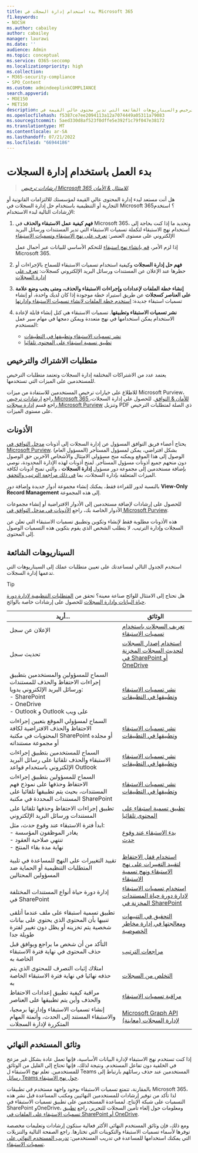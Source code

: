 ```yaml
---
title: بدء استخدام إدارة السجلات في Microsoft 365
f1.keywords:
- NOCSH
ms.author: cabailey
author: cabailey
manager: laurawi
ms.date: ''
audience: Admin
ms.topic: conceptual
ms.service: O365-seccomp
ms.localizationpriority: high
ms.collection:
- M365-security-compliance
- SPO_Content
ms.custom: admindeeplinkCOMPLIANCE
search.appverid:
- MOE150
- MET150
description: خطوات توجيهية للمسؤولين ومتطلبات الترخيص والسيناريوهات الشائعة التي تدير محتوى عالي القيمة في Microsoft 365 للالتزامات القانونية أو التجارية أو التنظيمية.
ms.openlocfilehash: f5387ce7ee2094113a12a7074449a05311a79083
ms.sourcegitcommit: 5aed330d8af523f0dffe5e392f1c79f047e38172
ms.translationtype: MT
ms.contentlocale: ar-SA
ms.lasthandoff: 07/21/2022
ms.locfileid: "66944186"
---
```

# <a name="get-started-with-records-management"></a>بدء العمل باستخدام إدارة السجلات

>*[إرشادات ترخيص Microsoft 365 للامتثال & الأمان](/office365/servicedescriptions/microsoft-365-service-descriptions/microsoft-365-tenantlevel-services-licensing-guidance/microsoft-365-security-compliance-licensing-guidance).*

هل أنت مستعد لبدء إدارة المحتوى عالي القيمة لمؤسستك للالتزامات القانونية أو التجارية أو التنظيمية باستخدام حل إدارة السجلات في Microsoft 365؟ استخدم الإرشادات التالية لبدء الاستخدام:

1. **فهم كيفية عمل الاستبقاء والحذف** في Microsoft 365، وتحديد ما إذا كنت بحاجة إلى استخدام نهج الاستبقاء لتكملة تسميات الاستبقاء التي تدير المستندات ورسائل البريد الإلكتروني على مستوى العنصر: [تعرف على نهج الاستبقاء وتسميات الاستبقاء](retention.md)
    
    إذا لزم الأمر، [قم بإنشاء نهج استبقاء](create-retention-policies.md) للتحكم الأساسي للبيانات عبر أحمال عمل Microsoft 365.
    
2. **فهم حل إدارة السجلات** وكيفية استخدام تسميات الاستبقاء للسماح بالإجراءات أو حظرها عند الإعلان عن المستندات ورسائل البريد الإلكتروني كسجلات: [تعرف على إدارة السجلات](records-management.md)

3. **إنشاء خطة الملفات لإعدادات وإجراءات الاستبقاء والحذف، ومتى يجب وضع علامة على العناصر كسجلات** عن طريق استيراد خطة موجودة إذا كان لديك واحدة، أو إنشاء تسميات استبقاء جديدة: [استخدم خطة الملفات لإنشاء تسميات الاستبقاء وإدارتها](file-plan-manager.md)

4. **نشر تسميات الاستبقاء وتطبيقها**. تسميات الاستبقاء هي كتل إنشاء قابلة لإعادة الاستخدام يمكن استخدامها في نهج متعددة ويمكن دمجها في مهام سير عمل المستخدم:

    - [نشر تسميات الاستبقاء وتطبيقها في التطبيقات](create-apply-retention-labels.md)
    - [تطبيق تسمية استبقاء على المحتوى تلقائيا](apply-retention-labels-automatically.md)

## <a name="subscription-and-licensing-requirements"></a>متطلبات الاشتراك والترخيص

يعتمد عدد من الاشتراكات المختلفة إدارة السجلات وتعتمد متطلبات الترخيص للمستخدمين على الميزات التي تستخدمها.

للاطلاع على خيارات ترخيص المستخدمين للاستفادة من ميزات Microsoft Purview، راجع [إرشادات ترخيص Microsoft 365 للأمان & التوافق](/office365/servicedescriptions/microsoft-365-service-descriptions/microsoft-365-tenantlevel-services-licensing-guidance/microsoft-365-security-compliance-licensing-guidance). للحصول على إدارة السجلات، راجع قسم [إدارة سجلات Microsoft Purview](/office365/servicedescriptions/microsoft-365-service-descriptions/microsoft-365-tenantlevel-services-licensing-guidance/microsoft-365-security-compliance-licensing-guidance#microsoft-purview-records-management) وتنزيل PDF ذي الصلة لمتطلبات الترخيص على مستوى الميزات.

## <a name="permissions"></a>الأذونات

يحتاج أعضاء فريق التوافق المسؤول عن إدارة السجلات إلى أذونات <a href="https://go.microsoft.com/fwlink/p/?linkid=2077149" target="_blank">مدخل التوافق في Microsoft Purview</a>. بشكل افتراضي، يمكن لمسؤول المستأجر (المسؤول العام) الوصول إلى هذا الموقع ويمكنه منح مسؤولي الامتثال والأشخاص الآخرين حق الوصول دون منحهم جميع أذونات مسؤول المستأجر. لمنح أذونات لهذه الإدارة المحدودة، نوصي بإضافة مستخدمين إلى مجموعة دور مسؤول **إدارة السجلات** ، والتي تمنح أذونات لكافة الميزات المتعلقة بإدارة السجلات، بما [في ذلك مراجعة الترتيب والتحقق](disposition.md).

بالنسبة لدور للقراءة فقط، يمكنك إنشاء مجموعة أدوار جديدة وإضافة دور **View-Only Record Management** إلى هذه المجموعة.

للحصول على إرشادات لإضافة مستخدمين إلى الأدوار الافتراضية أو إنشاء مجموعات الأدوار الخاصة بك، راجع [الأذونات في مدخل التوافق في Microsoft Purview](microsoft-365-compliance-center-permissions.md).

هذه الأذونات مطلوبة فقط لإنشاء وتكوين وتطبيق تسميات الاستبقاء التي تعلن عن السجلات وإدارة الترتيب. لا يتطلب الشخص الذي يقوم بتكوين هذه التسميات الوصول إلى المحتوى.

## <a name="common-scenarios"></a>السيناريوهات الشائعة

استخدم الجدول التالي لمساعدتك على تعيين متطلبات عملك إلى السيناريوهات التي تدعمها إدارة السجلات.

> [!TIP]
> هل تحتاج إلى الامتثال للوائح صناعة معينة؟ تحقق من [المتطلبات التنظيمية لإدارة دورة حياة البيانات وإدارة السجلات](retention-regulatory-requirements.md) للحصول على إرشادات خاصة بالوائح.

|أريد...|الوثائق|
|----------------|---------------|
|الإعلان عن سجل |[تعريف السجلات باستخدام تسميات الاستبقاء](declare-records.md)|
|تحديث سجل |[استخدام إصدار السجلات لتحديث السجلات المخزنة في SharePoint أو OneDrive](record-versioning.md)|
|السماح للمسؤولين والمستخدمين بتطبيق إجراءات الاحتفاظ والحذف للمستندات ورسائل البريد الإلكتروني يدويا: <br />- SharePoint <br />- OneDrive <br />- Outlook و Outlook على ويب|[نشر تسميات الاستبقاء وتطبيقها في التطبيقات](create-apply-retention-labels.md)|
|السماح لمسؤولي الموقع بتعيين إجراءات الاحتفاظ والحذف الافتراضية لكافة المحتويات في مكتبة SharePoint أو مجلده أو مجموعة مستنداته|[نشر تسميات الاستبقاء وتطبيقها في التطبيقات](create-apply-retention-labels.md)|
|السماح للمستخدمين بتطبيق إجراءات الاستبقاء والحذف تلقائيا على رسائل البريد الإلكتروني باستخدام قواعد Outlook|[نشر تسميات الاستبقاء وتطبيقها في التطبيقات](create-apply-retention-labels.md)|
|السماح للمسؤولين بتطبيق إجراءات الاحتفاظ وحذفها على نموذج فهم المستندات، بحيث يتم تطبيقها تلقائيا على المستندات المحددة في مكتبة SharePoint|[نشر تسميات الاستبقاء وتطبيقها في التطبيقات](create-apply-retention-labels.md)|
|تطبيق إجراءات الاحتفاظ وحذفها تلقائيا على المستندات ورسائل البريد الإلكتروني |[تطبيق تسمية استبقاء على المحتوى تلقائيا](apply-retention-labels-automatically.md)|
|ابدأ فترة الاستبقاء عند وقوع حدث، مثل:  <br />- يغادر الموظفون المؤسسة <br />- تنتهي صلاحية العقود <br />- نهاية مدة بقاء المنتج| [بدء الاستبقاء عند وقوع حدث](event-driven-retention.md)|
|تقييد التغييرات على النهج للمساعدة في تلبية المتطلبات التنظيمية أو الحماية ضد المسؤولين المحتالين| [استخدام قفل الاحتفاظ لتقييد التغييرات على نهج الاستبقاء ونهج تسمية الاستبقاء](retention-preservation-lock.md)
|إدارة دورة حياة أنواع المستندات المختلفة في SharePoint| [استخدام تسميات الاستبقاء لإدارة دورة حياة المستندات المخزنة في SharePoint](auto-apply-retention-labels-scenario.md)|
|تطبيق تسمية استبقاء على ملف عندما أتلقى تنبيها بأن المحتوى الذي يحتوي على بيانات شخصية يتم تخزينه أو يظل دون تغيير لفترة طويلة جدا| [التحقيق في التنبيهات ومعالجتها في إدارة مخاطر الخصوصية](/privacy/priva/risk-management-alerts)|
|التأكد من أن شخص ما يراجع ويوافق قبل حذف المحتوى في نهاية فترة الاستبقاء الخاصة به|[مراجعات الترتيب](disposition.md#disposition-reviews) |
|امتلاك إثبات التصرف للمحتوى الذي يتم حذفه نهائيا في نهاية فترة الاستبقاء الخاصة به|[التخلص من السجلات](disposition.md#disposition-of-records) |
| مراقبة كيفية تطبيق إعدادات الاحتفاظ والحذف وأين يتم تطبيقها على العناصر | [مراقبة تسميات الاستبقاء](retention.md#monitoring-retention-labels) |
| إنشاء تسميات الاستبقاء وإدارتها برمجيا، والاستبقاء المستند إلى الحدث، وأتمتة المهام المتكررة لإدارة السجلات | [Microsoft Graph API لإدارة السجلات (معاينة)](compliance-extensibility.md#microsoft-graph-api-for-records-management-preview) |

## <a name="end-user-documentation"></a>وثائق المستخدم النهائي

إذا كنت تستخدم نهج الاستبقاء لإدارة البيانات الأساسية، فإنها تعمل عادة بشكل غير مزعج في الخلفية دون تفاعل المستخدم. ونتيجة لذلك، فإنها تحتاج إلى القليل من الوثائق للمستخدمين. تعلم نهج الاستبقاء ل Teams المستخدمين عند حذف رسائلهم بارتباط إلى [رسائل Teams حول نهج الاستبقاء](https://support.microsoft.com/office/teams-messages-about-retention-policies-c151fa2f-1558-4cf9-8e51-854e925b483b).

بالمقارنة، تتمتع تسميات الاستبقاء بوجود واجهة مستخدم في تطبيقات Microsoft 365، لذا تأكد من توفير إرشادات للمستخدمين النهائيين ومكتب المساعدة قبل نشر هذه التسميات على شبكة الإنتاج. لمساعدة المستخدمين على تطبيق تسميات الاستبقاء في SharePoint وOneDrive، ومعلومات حول إلغاء تأمين السجلات للتحرير، راجع [تطبيق تسميات الاستبقاء على الملفات في SharePoint أو OneDrive](https://support.microsoft.com/office/apply-retention-labels-to-files-in-sharepoint-or-onedrive-11a6835b-ec9f-40db-8aca-6f5ef18132df).

ومع ذلك، فإن وثائق المستخدم النهائي الأكثر فعالية ستكون إرشادات وتعليمات مخصصة توفرها لأسماء تسميات الاستبقاء والتكوينات التي تختارها. راجع الصفحة التالية والتنزيلات التي يمكنك استخدامها للمساعدة في تدريب المستخدمين: [تدريب المستخدم النهائي على تسميات الاستبقاء](https://microsoft.github.io/ComplianceCxE/enduser/retention/).
